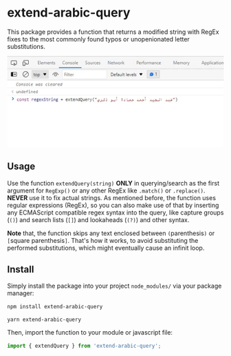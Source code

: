 # extend-arabic-query

This package provides a function that returns a modified string with RegEx fixes to the most commonly found typos or unopenionated letter substitutions.

![Usage example showing the use of match method on a string against another string with substituted letter](./statics/usage_example.gif)

## Usage

Use the function `extendQuery(string)` **ONLY** in querying/search as the first argument for `RegExp()` or any other RegEx like `.match()` or `.replace()`. **NEVER** use it to fix actual strings.
As mentioned before, the function uses regular expressions (RegEx), so you can also make use of that by inserting any ECMAScript compatible regex syntax into the query, like capture groups (`()`) and search lists (`[]`) and lookaheads (`(?)`) and other syntax.

**Note** that, the function skips any text enclosed between `(`parenthesis`)` or `[`square parenthesis`]`. That's how it works, to avoid substituting the performed substitutions, which might eventually cause an infinit loop.

## Install

Simply install the package into your project `node_modules/` via your package manager:

```
npm install extend-arabic-query
```

```
yarn extend-arabic-query
```

Then, import the function to your module or javascript file:

```js
import { extendQuery } from 'extend-arabic-query';
```
